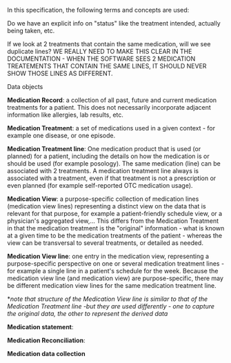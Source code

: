 In this specification, the following terms and concepts are used:

Do we have an explicit info on "status" like the treatment intended, actually being taken, etc.

If we look at 2 treatments that contain the same medication, will we see duplicate lines? 
WE REALLY NEED TO MAKE THIS CLEAR IN THE DOCUMENTATION - WHEN THE SOFTWARE SEES 2 MEDICATION TREATEMENTS THAT CONTAIN THE SAME LINES, IT SHOULD NEVER SHOW THOSE LINES AS DIFFERENT.


Data objects

**Medication Record**: a collection of all past, future and current medication treatments for a patient. This does not necessarily incorporate adjacent information like allergies, lab results, etc.

**Medication Treatment**: a set of medications used in a given context - for example one disease, or one episode. 

**Medication Treatment line**: One medication product that is used (or planned) for a patient, including the details on how the medication is or should be used (for example posology).
The same medication (line) can be associated with 2 treatments.
A medication treatment line always is associated with a treatment, even if that treatment is not a prescription or even planned (for example self-reported OTC medication usage). 

**Medication View**: a purpose-specific collection of medication lines (medication view lines) representing a distinct view on the data that is relevant for that purpose, for example a patient-friendly schedule view, or a physician's aggregated view,...
This differs from the Medication Treatment in that the medication treatment is the "original" information - what is known at a given time to be the medication treatments of the patient - whereas the view can be transversal to several treatments, or detailed as needed.

**Medication View line**: one entry in the medication view, representing a purpose-specific perspective on one or several medication treatment lines - for example a single line in a patient's schedule for the week.
Because the medication view line (and medication view) are purpose-specific, there may be different medication view lines for the same medication treatment line.


**note that structure of the Medication View line is similar to that of the Medication Treatment line -but they are used differently - one to capture the original data, the other to represent the derived data*

**Medication statement**:

**Medication Reconciliation**:

**Medication data collection**


